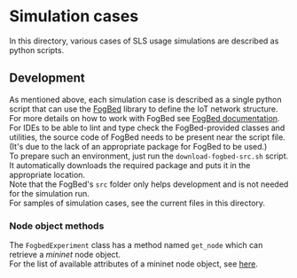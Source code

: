 # Simulation cases
In this directory, various cases of SLS usage simulations are described as python scripts. 

## Development
As mentioned above, each simulation case is described as a single python script that can use the [FogBed](https://github.com/fogbed/fogbed) library to define the IoT network structure. For more details on how to work with FogBed see [FogBed documentation](https://fogbed.readthedocs.io/en/latest/).  
For IDEs to be able to lint and type check the FogBed-provided classes and utilities, the source code of FogBed needs to be present near the script file. (It's due to the lack of an appropriate package for FogBed to be used.)  
To prepare such an environment, just run the `download-fogbed-src.sh` script. It automatically downloads the required package and puts it in the appropriate location.  
Note that the FogBed's `src` folder only helps development and is not needed for the simulation run.  
For samples of simulation cases, see the current files in this directory.

### Node object methods
The `FogbedExperiment` class has a method named `get_node` which can retrieve a *mininet* node object.  
For the list of available attributes of a mininet node object, see [here](http://mininet.org/api/classmininet_1_1node_1_1Node.html).  
